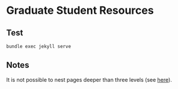 # Graduate Student Resources

## Test

```bash
bundle exec jekyll serve
```

## Notes

It is not possible to nest pages deeper than three levels (see [here](https://github.com/just-the-docs/just-the-docs/discussions/896)).
